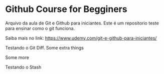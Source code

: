 # Github Course for Begginers

Arquivo da aula de Git e Github para iniciantes.
Este é um repositorio teste para ensinar como o git funciona.

Saiba mais no link: https://www.udemy.com/git-e-github-para-iniciantes/

Testando o Git Diff.
Some extra things

Some more

Testando o Stash
